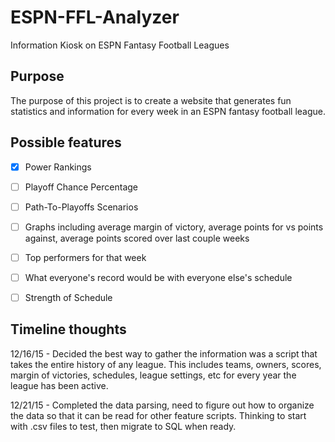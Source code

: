 # ESPN-FFL-Analyzer
Information Kiosk on ESPN Fantasy Football Leagues

## Purpose
The purpose of this project is to create a website that generates fun statistics and information for every week in an ESPN fantasy football league.

## Possible features

- [X] Power Rankings

- [ ] Playoff Chance Percentage

- [ ] Path-To-Playoffs Scenarios

- [ ] Graphs including average margin of victory, average points for vs points against, average points scored over last couple weeks

- [ ] Top performers for that week

- [ ] What everyone's record would be with everyone else's schedule

- [ ] Strength of Schedule


## Timeline thoughts

12/16/15 - Decided the best way to gather the information was a script that takes the entire history of any league. This includes teams, owners, scores, margin of victories, schedules, league settings, etc for every year the league has been active. 

12/21/15 - Completed the data parsing, need to figure out how to organize the data so that it can be read for other feature scripts. Thinking to start with .csv files to test, then migrate to SQL when ready.
